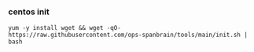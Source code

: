 ### centos init

```text
yum -y install wget && wget -qO- https://raw.githubusercontent.com/ops-spanbrain/tools/main/init.sh | bash

```


